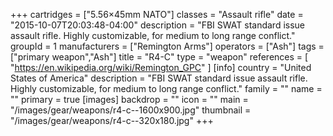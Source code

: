 +++
cartridges = ["5.56×45mm NATO"]
classes = "Assault rifle"
date = "2015-10-07T20:03:48-04:00"
description = "FBI SWAT standard issue assault rifle. Highly customizable, for medium to long range conflict."
groupId = 1
manufacturers = ["Remington Arms"]
operators = ["Ash"]
tags = ["primary weapon","Ash"]
title = "R4-C"
type = "weapon"
references = [
  "https://en.wikipedia.org/wiki/Remington_GPC"
]
[info]
  country = "United States of America"
  description = "FBI SWAT standard issue assault rifle. Highly customizable, for medium to long range conflict."
  family = ""
  name = ""
  primary = true
[images]
  backdrop = ""
  icon = ""
  main = "/images/gear/weapons/r4-c--1600x900.jpg"
  thumbnail = "/images/gear/weapons/r4-c--320x180.jpg"
+++
